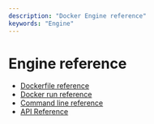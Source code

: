 ```yaml
---
description: "Docker Engine reference"
keywords: "Engine"
---
```


<!-- This file is maintained within the docker/cli GitHub
     repository at https://github.com/docker/cli/. Make all
     pull requests against that repo. If you see this file in
     another repository, consider it read-only there, as it will
     periodically be overwritten by the definitive file. Pull
     requests which include edits to this file in other repositories
     will be rejected.
-->

# Engine reference

* [Dockerfile reference](reference/builder.md)
* [Docker run reference](reference/run.md)
* [Command line reference](reference/commandline/index.md)
* [API Reference](https://docs.docker.com/engine/api/)
